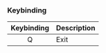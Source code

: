 ### Keybinding

| Keybinding | Description |
|:----------:|-------------|
|     Q      | Exit        |
